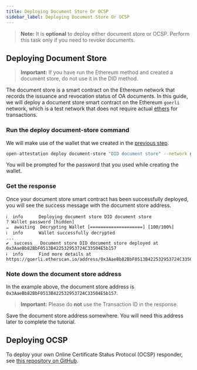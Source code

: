 ```yaml
---
title: Deploying Document Store Or OCSP
sidebar_label: Deploying Document Store Or OCSP
---
```

> **Note:** It is **optional** to deploy either document store or OCSP. Perform this task only if you need to revoke documents.

## Deploying Document Store

> **Important:** If you have run the Ethereum method and created a document store, do not use it in the DID method.

The document store is a smart contract on the Ethereum network that records the issuance and revocation status of OA documents. In this guide, we will deploy a document store smart contract on the Ethereum `goerli` network, which is a test network that does not require actual [ethers](/docs/docs-section/appendix/glossary#ether) for transactions.

<!-- <embed src="/docs/reusable_snippets/_document-store-overview-snippet.md" /> -->


### Run the deploy document-store command
We will make use of the wallet that we created in the [previous step](/docs/integrator-section/verifiable-document/did/create).

```bash
open-attestation deploy document-store "DID document store" --network goerli --encrypted-wallet-path wallet.json
```

You will be prompted for the password that you used while creating the wallet. 

### Get the response
Once your document store smart contract has been successfully deployed, you will see the success message with the document store address.

```text
ℹ  info      Deploying document store DID document store
? Wallet password [hidden]
…  awaiting  Decrypting Wallet [====================] [100/100%]
ℹ  info      Wallet successfully decrypted
...
✔  success   Document store DID document store deployed at 0x3AaeBb82BbF0513B422532953724C33504E5b157
ℹ  info      Find more details at https://goerli.etherscan.io/address/0x3AaeBb82BbF0513B422532953724C33504E5b157
```

### Note down the document store address
In the example above, the document store address is `0x3AaeBb82BbF0513B422532953724C33504E5b157`. 

> **Important:** Please do **not** use the Transaction ID in the response.

Save the document store address somewhere. You will need this address later to complete the tutorial.

## Deploying OCSP
To deploy your own Online Certificate Status Protocol (OCSP) responder, see [this repository on GitHub](https://github.com/Open-Attestation/ocsp-responder).